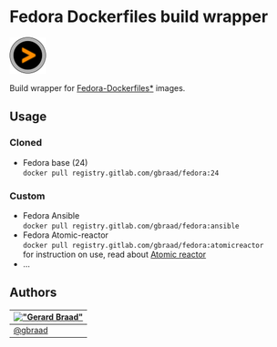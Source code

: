 Fedora Dockerfiles build wrapper
================================

!["Prompt"](https://raw.githubusercontent.com/gbraad/assets/gh-pages/icons/prompt-icon-64.png)


Build wrapper for [Fedora-Dockerfiles](https://gitlab.com/gbraad/Fedora-Dockerfiles)[*](https://github.com/gbraad/Fedora-Dockerfiles) images.


Usage
-----

### Cloned

  * Fedora base (24)  
    `docker pull registry.gitlab.com/gbraad/fedora:24`


### Custom

  * Fedora Ansible  
    `docker pull registry.gitlab.com/gbraad/fedora:ansible`
  * Fedora Atomic-reactor  
    `docker pull registry.gitlab.com/gbraad/fedora:atomicreactor`  
    for instruction on use, read about [Atomic reactor](https://github.com/gbraad/scratchpad/blob/master/technology/atomic.md#atomic-reactor)
  * ...


Authors
-------

| [!["Gerard Braad"](http://gravatar.com/avatar/e466994eea3c2a1672564e45aca844d0.png?s=60)](http://gbraad.nl "Gerard Braad <me@gbraad.nl>") |
|---|
| [@gbraad](https://twitter.com/gbraad)  |
